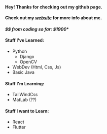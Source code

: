 <h4>Hey! Thanks for checking out my github page.</h4>

__Check out my ***[website](https://noahbuchanan.me/)*** for more info about me.__

*<h4> $$ from coding so far: $1900*\* </h4>

<h4>Stuff I've Learned:</h4>

- Python
  - Django
  - OpenCV
- WebDev (Html, Css, Js)
- Basic Java 
<h4>Stuff I'm Learning:</h4>

- TailWindCss
- MatLab (??)
<h4>Stuff I want to Learn:</h4>

- React
- Flutter
